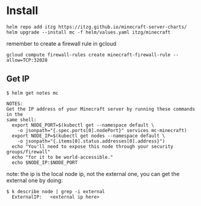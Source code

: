 Install
========
```
helm repo add itzg https://itzg.github.io/minecraft-server-charts/
helm upgrade --install mc -f helm/values.yaml itzg/minecraft
```

remember to create a firewall rule in gcloud
```
gcloud compute firewall-rules create minecraft-firewall-rule --allow=TCP:32028
```

Get IP
-------
```
$ helm get notes mc

NOTES:
Get the IP address of your Minecraft server by running these commands in the
same shell:
  export NODE_PORT=$(kubectl get --namespace default \
    -o jsonpath="{.spec.ports[0].nodePort}" services mc-minecraft)
  export NODE_IP=$(kubectl get nodes --namespace default \
    -o jsonpath="{.items[0].status.addresses[0].address}")
  echo "You'll need to expose this node through your security groups/firewall"
  echo "for it to be world-accessible."
  echo $NODE_IP:$NODE_PORT
```

note: the ip is the local node ip, not the external one, you can get the external one by doing:
```
$ k describe node | grep -i external
  ExternalIP:   <external ip here>
```
